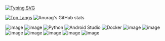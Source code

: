 [![Typing SVG](https://readme-typing-svg.demolab.com?font=Fira+Code&weight=100&size=16&pause=1000&color=4BD21F&center=true&vCenter=true&multiline=true&width=440&lines=Currently+studying+cross-platform+;and+web+development)](https://git.io/typing-svg)

 
[![Top Langs](https://github-readme-stats.vercel.app/api/top-langs/?username=guilledcm&layout=compact&theme=tokyonight)](https://github.com/guilledcm/github-readme-stats)
![Anurag's GitHub stats](https://github-readme-stats.vercel.app/api?username=guilledcm&show_icons=true&theme=tokyonight&layout=compact)  

![image](https://img.shields.io/badge/Java-5181A2?style=for-the-badge&logo=openjdk&logoColor=black)
![image](https://img.shields.io/badge/C%23-239120?style=for-the-badge&logo=c-sharp&logoColor=white) 
![Python](https://img.shields.io/badge/python-3670A0?style=for-the-badge&logo=python&logoColor=ffdd54)
![Android Studio](https://img.shields.io/badge/Android%20Studio-3DDC84.svg?style=for-the-badge&logo=android-studio&logoColor=white)
![Docker](https://img.shields.io/badge/docker-%230db7ed.svg?style=for-the-badge&logo=docker&logoColor=white)
![image](https://img.shields.io/badge/JavaScript-F7DF1E?style=for-the-badge&logo=javascript&logoColor=black)
![image](https://img.shields.io/badge/HTML5-E34F26?style=for-the-badge&logo=html5&logoColor=white)
![image](https://img.shields.io/badge/CSS-239120?&style=for-the-badge&logo=css3&logoColor=white) 
![image](https://img.shields.io/badge/XML-2c2b2b?style=for-the-badge&logo=scala&logoColor=white)
![image](https://img.shields.io/badge/MySQL-00000F?style=for-the-badge&logo=mysql&logoColor=white)
![image](https://img.shields.io/badge/Linux-E34F26?style=for-the-badge&logo=linux&logoColor=black) 
![image](https://img.shields.io/badge/GitHub-100000?style=for-the-badge&logo=github&logoColor=white) 


